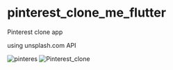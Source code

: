 # pinterest_clone_me_flutter
Pinterest clone app

using unsplash.com API

![pinteres](https://user-images.githubusercontent.com/96408278/177127954-8ef7da87-f20d-4fc5-ab34-0f8dcd5cd705.jpg)
![Pinterest_clone](https://user-images.githubusercontent.com/96408278/177127982-87e715d6-a774-4c62-a148-8333ab3821d5.jpg)

